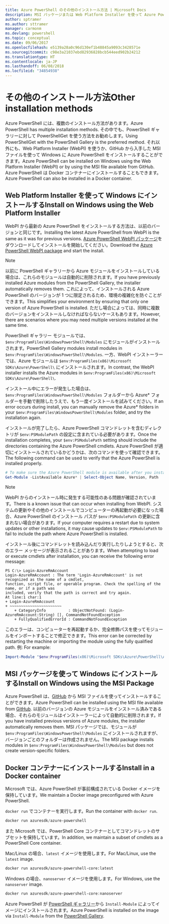 ```yaml
---
title: Azure PowerShell のその他のインストール方法 | Microsoft Docs
description: MSI パッケージまたは Web Platform Installer を使って Azure PowerShell をインストールする方法について説明します。
author: sptramer
ms.author: sttramer
manager: carmonm
ms.devlang: powershell
ms.topic: conceptual
ms.date: 09/06/2017
ms.openlocfilehash: e5139a28a0c96d130ef1b48845a9093c3428571e
ms.sourcegitcommit: c98e3a21037ebd82936828bcb544eed902b24212
ms.translationtype: HT
ms.contentlocale: ja-JP
ms.lasthandoff: 06/08/2018
ms.locfileid: "34854938"
---
```

# <a name="other-installation-methods"></a><span data-ttu-id="f996f-103">その他のインストール方法</span><span class="sxs-lookup"><span data-stu-id="f996f-103">Other installation methods</span></span>

<span data-ttu-id="f996f-104">Azure PowerShell には、複数のインストール方法があります。</span><span class="sxs-lookup"><span data-stu-id="f996f-104">Azure PowerShell has multiple installation methods.</span></span> <span data-ttu-id="f996f-105">その中でも、PowerShell ギャラリーに対して PowerShellGet を使う方法をお勧めします。</span><span class="sxs-lookup"><span data-stu-id="f996f-105">Using PowerShellGet with the PowerShell Gallery is the preferred method.</span></span> <span data-ttu-id="f996f-106">それ以外にも、Web Platform Installer (WebPI) を使うか、GitHub から入手した MSI ファイルを使って Windows に Azure PowerShell をインストールすることができます。</span><span class="sxs-lookup"><span data-stu-id="f996f-106">Azure PowerShell can be installed on Windows using the Web Platform Installer (WebPI) or by using the MSI file available from GitHub.</span></span> <span data-ttu-id="f996f-107">Azure PowerShell は Docker コンテナーにインストールすることもできます。</span><span class="sxs-lookup"><span data-stu-id="f996f-107">Azure PowerShell can also be installed in a Docker container.</span></span>

## <a name="install-on-windows-using-the-web-platform-installer"></a><span data-ttu-id="f996f-108">Web Platform Installer を使って Windows にインストールする</span><span class="sxs-lookup"><span data-stu-id="f996f-108">Install on Windows using the Web Platform Installer</span></span>

<span data-ttu-id="f996f-109">WebPI から最新の Azure PowerShell をインストールする方法は、以前のバージョンと同じです。</span><span class="sxs-lookup"><span data-stu-id="f996f-109">Installing the latest Azure PowerShell from WebPI is the same as it was for previous versions.</span></span>
<span data-ttu-id="f996f-110">[Azure PowerShell WebPI パッケージ](http://aka.ms/webpi-azps)をダウンロードしてインストールを開始してください。</span><span class="sxs-lookup"><span data-stu-id="f996f-110">Download the [Azure PowerShell WebPI package](http://aka.ms/webpi-azps) and start the install.</span></span>

> [!NOTE]
> <span data-ttu-id="f996f-111">以前に PowerShell ギャラリーから Azure モジュールをインストールしている場合は、これらのモジュールは自動的に削除されます。</span><span class="sxs-lookup"><span data-stu-id="f996f-111">If you have previously installed Azure modules from the PowerShell Gallery, the installer automatically removes them.</span></span> <span data-ttu-id="f996f-112">これによって、インストールされる Azure PowerShell のバージョンが 1 つに限定されるため、環境の複雑化を防ぐことができます。</span><span class="sxs-lookup"><span data-stu-id="f996f-112">This simplifies your environment by ensuring that only one version of Azure PowerShell is installed.</span></span> <span data-ttu-id="f996f-113">ただし場合によっては、同時に複数のバージョンをインストールしなければならないケースもあります。</span><span class="sxs-lookup"><span data-stu-id="f996f-113">However, there are scenarios where you may need multiple versions installed at the same time.</span></span>
>
> <span data-ttu-id="f996f-114">PowerShell ギャラリー モジュールでは、`$env:ProgramFiles\WindowsPowerShell\Modules` にモジュールがインストールされます。</span><span class="sxs-lookup"><span data-stu-id="f996f-114">PowerShell Gallery modules install modules in `$env:ProgramFiles\WindowsPowerShell\Modules`.</span></span> <span data-ttu-id="f996f-115">一方、WebPI インストーラーでは、Azure モジュールは `$env:ProgramFiles(x86)\Microsoft SDKs\Azure\PowerShell\` にインストールされます。</span><span class="sxs-lookup"><span data-stu-id="f996f-115">In contrast, the WebPI installer installs the Azure modules in `$env:ProgramFiles(x86)\Microsoft SDKs\Azure\PowerShell\`.</span></span>
>
> <span data-ttu-id="f996f-116">インストール中にエラーが発生した場合は、`$env:ProgramFiles\WindowsPowerShell\Modules` フォルダーから Azure\* フォルダーを手動で削除したうえで、もう一度インストールを試みてください。</span><span class="sxs-lookup"><span data-stu-id="f996f-116">If an error occurs during install, you can manually remove the Azure\* folders in your `$env:ProgramFiles\WindowsPowerShell\Modules` folder, and try the installation again.</span></span>

<span data-ttu-id="f996f-117">インストールが完了したら、Azure PowerShell コマンドレットを含むディレクトリが `$env:PSModulePath` の設定に含まれている必要があります。</span><span class="sxs-lookup"><span data-stu-id="f996f-117">Once the installation completes, your `$env:PSModulePath` setting should include the directories containing the Azure PowerShell cmdlets.</span></span> <span data-ttu-id="f996f-118">Azure PowerShell が適切にインストールされているかどうかは、次のコマンドを使って確認できます。</span><span class="sxs-lookup"><span data-stu-id="f996f-118">The following command can be used to verify that the Azure PowerShell is installed properly.</span></span>

```powershell
# To make sure the Azure PowerShell module is available after you install
Get-Module -ListAvailable Azure* | Select-Object Name, Version, Path
```

> [!NOTE]
> <span data-ttu-id="f996f-119">WebPI からのインストール時に発生する可能性のある問題が確認されています。</span><span class="sxs-lookup"><span data-stu-id="f996f-119">There is a known issue that can occur when installing from WebPI.</span></span> <span data-ttu-id="f996f-120">システムの更新やその他のインストールでコンピューターの再起動が必要になった場合、Azure PowerShell のインストール パスが `$env:PSModulePath` の更新に含まれない場合があります。</span><span class="sxs-lookup"><span data-stu-id="f996f-120">If your computer requires a restart due to system updates or other installations, it may cause updates to `$env:PSModulePath` to fail to include the path where Azure PowerShell is installed.</span></span>

<span data-ttu-id="f996f-121">インストール後にコマンドレットを読み込んだり実行したりしようとすると、次のエラー メッセージが表示されることがあります。</span><span class="sxs-lookup"><span data-stu-id="f996f-121">When attempting to load or execute cmdlets after installation, you can receive the following error message:</span></span>

```
PS C:\> Login-AzureRmAccount
Login-AzureRmAccount : The term 'Login-AzureRmAccount' is not recognized as the name of a cmdlet,
function, script file, or operable program. Check the spelling of the name, or if a path was
included, verify that the path is correct and try again.
At line:1 char:1
+ Login-AzureRmAccount
+ ~~~~~~~~~~~~~~~~~~~~~~~
    + CategoryInfo          : ObjectNotFound: (Login-AzureRmAccount:String) [], CommandNotFoundException
    + FullyQualifiedErrorId : CommandNotFoundException
```

<span data-ttu-id="f996f-122">このエラーは、コンピューターを再起動するか、完全修飾パスを使ってモジュールをインポートすることで修正できます。</span><span class="sxs-lookup"><span data-stu-id="f996f-122">This error can be corrected by restarting the machine or importing the module using the fully qualified path.</span></span> <span data-ttu-id="f996f-123">例: </span><span class="sxs-lookup"><span data-stu-id="f996f-123">For example:</span></span>

```powershell
Import-Module "$env:ProgramFiles(x86)\Microsoft SDKs\Azure\PowerShell\AzureRM.psd1"
```

## <a name="install-on-windows-using-the-msi-package"></a><span data-ttu-id="f996f-124">MSI パッケージを使って Windows にインストールする</span><span class="sxs-lookup"><span data-stu-id="f996f-124">Install on Windows using the MSI Package</span></span>

<span data-ttu-id="f996f-125">Azure PowerShell は、[GitHub](https://github.com/Azure/azure-powershell/releases/latest) から MSI ファイルを使ってインストールすることができます。</span><span class="sxs-lookup"><span data-stu-id="f996f-125">Azure PowerShell can be installed using the MSI file available from [GitHub](https://github.com/Azure/azure-powershell/releases/latest).</span></span> <span data-ttu-id="f996f-126">以前のバージョンの Azure モジュールをインストール済みである場合、それらのモジュールはインストーラーによって自動的に削除されます。</span><span class="sxs-lookup"><span data-stu-id="f996f-126">If you have installed previous versions of Azure modules, the installer automatically removes them.</span></span> <span data-ttu-id="f996f-127">MSI パッケージでは、モジュールが `$env:ProgramFiles\WindowsPowerShell\Modules` にインストールされますが、バージョンごとのフォルダーは作成されません。</span><span class="sxs-lookup"><span data-stu-id="f996f-127">The MSI package installs modules in `$env:ProgramFiles\WindowsPowerShell\Modules` but does not create version-specific folders.</span></span>

## <a name="install-in-a-docker-container"></a><span data-ttu-id="f996f-128">Docker コンテナーにインストールする</span><span class="sxs-lookup"><span data-stu-id="f996f-128">Install in a Docker container</span></span>

<span data-ttu-id="f996f-129">Microsoft では、Azure PowerShell が事前構成されている Docker イメージを保持しています。</span><span class="sxs-lookup"><span data-stu-id="f996f-129">We maintain a Docker image preconfigured with Azure PowerShell.</span></span>

<span data-ttu-id="f996f-130">`docker run` でコンテナーを実行します。</span><span class="sxs-lookup"><span data-stu-id="f996f-130">Run the container with `docker run`.</span></span>

```powershell
docker run azuresdk/azure-powershell
```

<span data-ttu-id="f996f-131">また Microsoft では、PowerShell Core コンテナーとしてコマンドレットのサブセットを保持しています。</span><span class="sxs-lookup"><span data-stu-id="f996f-131">In addition, we maintain a subset of cmdlets as a PowerShell Core container.</span></span>

<span data-ttu-id="f996f-132">Mac/Linux の場合、`latest` イメージを使用します。</span><span class="sxs-lookup"><span data-stu-id="f996f-132">For Mac/Linux, use the `latest` image.</span></span>

```bash
docker run azuresdk/azure-powershell-core:latest
```

<span data-ttu-id="f996f-133">Windows の場合、`nanoserver` イメージを使用します。</span><span class="sxs-lookup"><span data-stu-id="f996f-133">For Windows, use the `nanoserver` image.</span></span>

```powershell
docker run azuresdk/azure-powershell-core:nanoserver
```

<span data-ttu-id="f996f-134">Azure PowerShell が [PowerShell ギャラリー](https://www.powershellgallery.com/)から `Install-Module` によってイメージにインストールされます。</span><span class="sxs-lookup"><span data-stu-id="f996f-134">Azure PowerShell is installed on the image via `Install-Module` from the [PowerShell Gallery](https://www.powershellgallery.com/).</span></span>